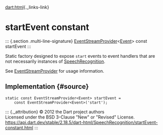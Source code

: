 [dart:html](../../dart-html/dart-html-library){._links-link}

startEvent constant
===================

::: {.section .multi-line-signature}
[EventStreamProvider](../eventstreamprovider-class)\<[Event](../event-class)\>
const startEvent
:::

Static factory designed to expose `start` events to event handlers that
are not necessarily instances of
[SpeechRecognition](../speechrecognition-class).

See [EventStreamProvider](../eventstreamprovider-class) for usage
information.

Implementation {#source}
--------------

``` {.language-dart data-language="dart"}
static const EventStreamProvider<Event> startEvent =
    const EventStreamProvider<Event>('start');
```

::: {._attribution}
© 2012 the Dart project authors\
Licensed under the BSD 3-Clause \"New\" or \"Revised\" License.\
<https://api.dart.dev/stable/2.18.5/dart-html/SpeechRecognition/startEvent-constant.html>
:::
